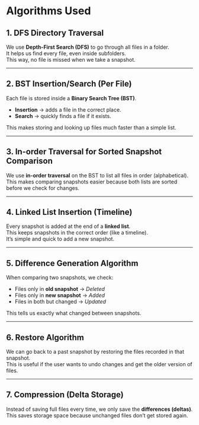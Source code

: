 # Algorithms Used

## 1. DFS Directory Traversal
We use **Depth-First Search (DFS)** to go through all files in a folder.  
It helps us find every file, even inside subfolders.  
This way, no file is missed when we take a snapshot.

---

## 2. BST Insertion/Search (Per File)
Each file is stored inside a **Binary Search Tree (BST)**.
- **Insertion** → adds a file in the correct place.
- **Search** → quickly finds a file if it exists.

This makes storing and looking up files much faster than a simple list.

---

## 3. In-order Traversal for Sorted Snapshot Comparison
We use **in-order traversal** on the BST to list all files in order (alphabetical).  
This makes comparing snapshots easier because both lists are sorted before we check for changes.

---

## 4. Linked List Insertion (Timeline)
Every snapshot is added at the end of a **linked list**.  
This keeps snapshots in the correct order (like a timeline).  
It’s simple and quick to add a new snapshot.

---

## 5. Difference Generation Algorithm
When comparing two snapshots, we check:
- Files only in **old snapshot** → *Deleted*
- Files only in **new snapshot** → *Added*
- Files in both but changed → *Updated*

This tells us exactly what changed between snapshots.

---

## 6. Restore Algorithm
We can go back to a past snapshot by restoring the files recorded in that snapshot.  
This is useful if the user wants to undo changes and get the older version of files.

---

## 7. Compression (Delta Storage)
Instead of saving full files every time, we only save the **differences (deltas)**.  
This saves storage space because unchanged files don’t get stored again.

